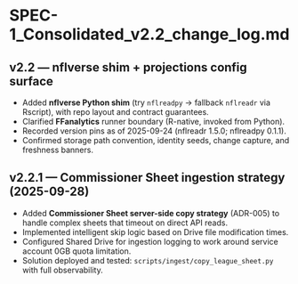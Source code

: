 # SPEC-1_Consolidated_v2.2_change_log.md

## v2.2 — nflverse shim + projections config surface

- Added **nflverse Python shim** (try `nflreadpy` → fallback `nflreadr` via Rscript), with repo layout and contract guarantees.
- Clarified **FFanalytics** runner boundary (R-native, invoked from Python).
- Recorded version pins as of 2025-09-24 (nflreadr 1.5.0; nflreadpy 0.1.1).
- Confirmed storage path convention, identity seeds, change capture, and freshness banners.

## v2.2.1 — Commissioner Sheet ingestion strategy (2025-09-28)

- Added **Commissioner Sheet server-side copy strategy** (ADR-005) to handle complex sheets that timeout on direct API reads.
- Implemented intelligent skip logic based on Drive file modification times.
- Configured Shared Drive for ingestion logging to work around service account 0GB quota limitation.
- Solution deployed and tested: `scripts/ingest/copy_league_sheet.py` with full observability.
